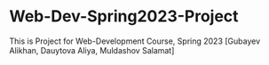 # Web-Dev-Spring2023-Project

This is Project for Web-Development Course, Spring 2023 [Gubayev Alikhan, Dauytova Aliya, Muldashov Salamat]
